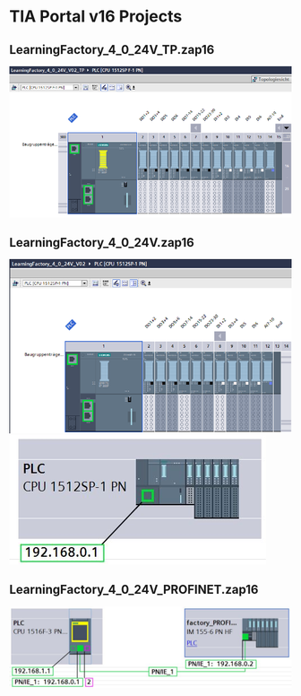 
# TIA Portal v16 Projects

## LearningFactory_4_0_24V_TP.zap16
![CPU1512SP-F](../doc/Conf_CPU1512SP-F-1_PN.png "CPU1512SP-F")

## LearningFactory_4_0_24V.zap16
![CPU1512SP](../doc/Conf_CPU1512SP-1_PN.png "CPU1512SP")
![CPU1512SP](../doc/CPU1512SP.JPG "CPU1512SP")

## LearningFactory_4_0_24V_PROFINET.zap16
![CPU1516F_ET200SP_PN](../doc/CPU1516F_ET200SP_PN.JPG "CPU1516F_ET200SP_PN")
